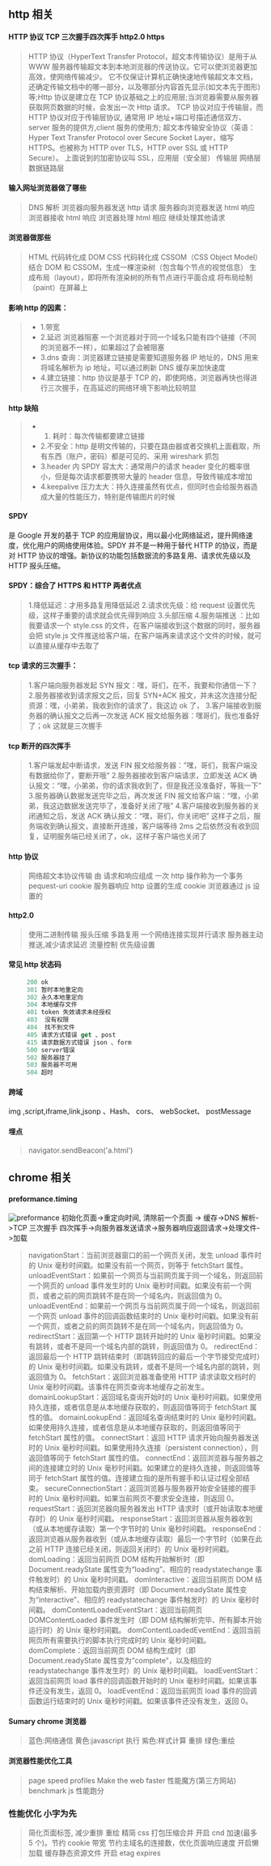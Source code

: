 ## http 相关

#### HTTP 协议 TCP 三次握手四次挥手 http2.0 https

> HTTP 协议（HyperText Transfer Protocol，超文本传输协议）是用于从 WWW 服务器传输超文本到本地浏览器的传送协议。它可以使浏览器更加高效，使网络传输减少。
> 它不仅保证计算机正确快速地传输超文本文档，还确定传输文档中的哪一部分，以及哪部分内容首先显示(如文本先于图形)等;Http 协议是建立在 TCP 协议基础之上的应用层;当浏览器需要从服务器获取网页数据的时候，会发出一次 Http 请求。
> TCP 协议对应于传输层，而 HTTP 协议对应于传输层协议, 通常用 IP 地址+端口号描述通信双方、server 服务的提供方,client 服务的使用方;
> 超文本传输安全协议（英语：Hyper Text Transfer Protocol over Secure Socket Layer，缩写 HTTPS。也被称为 HTTP over TLS，HTTP over SSL 或 HTTP Secure）。 上面说到的加密协议叫 SSL，应用层（安全层） 传输层 网络层 数据链路层

#### 输入网址浏览器做了哪些

> DNS 解析
> 浏览器向服务器发送 http 请求
> 服务器向浏览器发送 html 响应
> 浏览器接收 html 响应
> 浏览器处理 html 相应
> 继续处理其他请求

#### 浏览器做那些

> HTML 代码转化成 DOM
> CSS 代码转化成 CSSOM（CSS Object Model）
> 结合 DOM 和 CSSOM，生成一棵渲染树（包含每个节点的视觉信息）
> 生成布局（layout），即将所有渲染树的所有节点进行平面合成
> 将布局绘制（paint）在屏幕上

#### 影响 http 的因素：

> -   1.带宽
> -   2.延迟 浏览器阻塞 一个浏览器对于同一个域名只能有四个链接（不同的浏览器不一样），如果超过了会被阻塞
> -   3.dns 查询：浏览器建立链接是需要知道服务器 IP 地址的，DNS 用来将域名解析为 ip 地址，可以通过刷新 DNS 缓存来加快速度
> -   4.建立链接：http 协议是基于 TCP 的，即使网络，浏览器再快也得进行三次握手，在高延迟的网络环境下影响比较明显

#### http 缺陷

> -   1.  耗时：每次传输都要建立链接
> -   2.不安全：http 是明文传输的，只要在路由器或者交换机上面截取，所有东西（账户，密码）都是可见的、采用 wireshark 抓包
> -   3.header 内 SPDY 容太大：通常用户的请求 header 变化的概率很小，但是每次请求都要携带大量的 header 信息，导致传输成本增加
> -   4.keepalive 压力太大：持久连接虽然有优点，但同时也会给服务器造成大量的性能压力，特别是传输图片的时候

#### SPDY

是 Google 开发的基于 TCP 的应用层协议，用以最小化网络延迟，提升网络速度，优化用户的网络使用体验。SPDY 并不是一种用于替代 HTTP 的协议，而是对 HTTP 协议的增强。新协议的功能包括数据流的多路复用、请求优先级以及 HTTP 报头压缩。

#### SPDY：综合了 HTTPS 和 HTTP 两者优点

> 1.降低延迟：才用多路复用降低延迟 2.请求优先级：给 request 设置优先级，这样子重要的请求就会优先得到响应 3.头部压缩 4.服务端推送 ：比如我要请求一个 style.css 的文件，在客户端接收到这个数据的同时，服务器会把 style.js 文件推送给客户端，在客户端再来请求这个文件的时候，就可以直接从缓存中去取了

#### tcp 请求的三次握手：

> 1.客户端向服务器发起 SYN 报文：嘿，哥们，在不，我要和你通信一下？ 2.服务器接收到请求报文之后，回复 SYN+ACK 报文，并未这次连接分配资源：嘿，小弟弟，我收到你的请求了，我这边 ok 了， 3.客户端接收到服务器的确认报文之后再一次发送 ACK 报文给服务器：嘿哥们，我也准备好了；ok 这就是三次握手

#### tcp 断开的四次挥手

> 1.客户端发起中断请求，发送 FIN 报文给服务器：”嘿，哥们，我客户端没有数据给你了，要断开哦“ 2.服务器接收到客户端请求，立即发送 ACK 确认报文：“嘿，小弟弟，你的请求我收到了，但是我还没准备好，等我一下” 3.服务器确认数据发送完毕之后，再次发送 FIN 报文给客户端：“嘿，小弟弟，我这边数据发送完毕了，准备好关闭了哦” 4.客户端接收到服务器的关闭通知之后，发送 ACK 确认报文：“嘿，哥们，你关闭吧”
> 这样子之后，服务端收到确认报文，直接断开连接，客户端等待 2ms 之后依然没有收到回复，证明服务端已经关闭了，ok，这样子客户端也关闭了

#### http 协议

> 网络超文本协议传输
> 由 请求和响应组成
> 一次 http 操作称为一个事务
> pequest-uri
> cookie 服务器响应 http 设置的生成
> cookie 浏览器通过 js 设置的

#### http2.0

> 使用二进制传输
> 报头压缩
> 多路复用 一个网络连接实现并行请求
> 服务器主动推送,减少请求延迟
> 流量控制 优先级设置

#### 常见 http 状态码

```javascript
     200 ok
     301 暂时本地重定向
     302 永久本地重定向
     304 本地缓存文件
     401 token 失效请求未经授权
     403  没有权限
     404  找不到文件
     405 请求方式错误 get 、post
     415 请求数据方式错误 json 、form
     500 server错误
     502 服务器挂了
     503 服务器不可用
     504 超时
```

#### 跨域

img ,script,iframe,link,jsonp 、Hash、 cors、 webSocket、 postMessage

#### 埋点

> navigator.sendBeacon('a.html')

<!-- ## nginx 相关

#### 缓存

###### 强缓存

> 开启 expires
> expires 30d;
> add_header Cache-Control no-cache;
> Cache-Control

###### 协商缓存

> 开启 etag on
> last-modified

###### 压缩

> gizp:on
> gzip_types text/plain application/x-javascript text/css application/xml text/javascript application/x-httpd-php image/jpeg image/gif image/png;
> gzip_vary on;是否在 http header 中添加 Vary: Accept-Encoding，建议开启

###### nginx 负载均衡

> Weight 默认为 1,weight 越大，负载的权重就越大

###### nginx 反向代理

```javacript
    upstream web_mgrsys {
        server 127.0.0.1:8090 weight=10;
        server 127.0.0.1:3000 weight=3;
    }
    proxy_pass http://web_mgrsys;
```
 -->

## chrome 相关

#### preformance.timing

![preformance](img/timing-overview.png)
初始化页面->重定向时间, 清除前一个页面 -> 缓存->DNS 解析->TCP 三次握手 四次挥手->向服务器发送请求->服务器响应返回请求->处理文件->加载

> navigationStart：当前浏览器窗口的前一个网页关闭，发生 unload 事件时的 Unix 毫秒时间戳。如果没有前一个网页，则等于 fetchStart 属性。
> unloadEventStart：如果前一个网页与当前网页属于同一个域名，则返回前一个网页的 unload 事件发生时的 Unix 毫秒时间戳。如果没有前一个网页，或者之前的网页跳转不是在同一个域名内，则返回值为 0。
> unloadEventEnd：如果前一个网页与当前网页属于同一个域名，则返回前一个网页 unload 事件的回调函数结束时的 Unix 毫秒时间戳。如果没有前一个网页，或者之前的网页跳转不是在同一个域名内，则返回值为 0。
> redirectStart：返回第一个 HTTP 跳转开始时的 Unix 毫秒时间戳。如果没有跳转，或者不是同一个域名内部的跳转，则返回值为 0。
> redirectEnd：返回最后一个 HTTP 跳转结束时（即跳转回应的最后一个字节接受完成时）的 Unix 毫秒时间戳。如果没有跳转，或者不是同一个域名内部的跳转，则返回值为 0。
> fetchStart：返回浏览器准备使用 HTTP 请求读取文档时的 Unix 毫秒时间戳。该事件在网页查询本地缓存之前发生。
> domainLookupStart：返回域名查询开始时的 Unix 毫秒时间戳。如果使用持久连接，或者信息是从本地缓存获取的，则返回值等同于 fetchStart 属性的值。
> domainLookupEnd：返回域名查询结束时的 Unix 毫秒时间戳。如果使用持久连接，或者信息是从本地缓存获取的，则返回值等同于 fetchStart 属性的值。
> connectStart：返回 HTTP 请求开始向服务器发送时的 Unix 毫秒时间戳。如果使用持久连接（persistent connection），则返回值等同于 fetchStart 属性的值。
> connectEnd：返回浏览器与服务器之间的连接建立时的 Unix 毫秒时间戳。如果建立的是持久连接，则返回值等同于 fetchStart 属性的值。连接建立指的是所有握手和认证过程全部结束。
> secureConnectionStart：返回浏览器与服务器开始安全链接的握手时的 Unix 毫秒时间戳。如果当前网页不要求安全连接，则返回 0。
> requestStart：返回浏览器向服务器发出 HTTP 请求时（或开始读取本地缓存时）的 Unix 毫秒时间戳。
> responseStart：返回浏览器从服务器收到（或从本地缓存读取）第一个字节时的 Unix 毫秒时间戳。
> responseEnd：返回浏览器从服务器收到（或从本地缓存读取）最后一个字节时（如果在此之前 HTTP 连接已经关闭，则返回关闭时）的 Unix 毫秒时间戳。
> domLoading：返回当前网页 DOM 结构开始解析时（即 Document.readyState 属性变为“loading”、相应的 readystatechange 事件触发时）的 Unix 毫秒时间戳。
> domInteractive：返回当前网页 DOM 结构结束解析、开始加载内嵌资源时（即 Document.readyState 属性变为“interactive”、相应的 readystatechange 事件触发时）的 Unix 毫秒时间戳。
> domContentLoadedEventStart：返回当前网页 DOMContentLoaded 事件发生时（即 DOM 结构解析完毕、所有脚本开始运行时）的 Unix 毫秒时间戳。
> domContentLoadedEventEnd：返回当前网页所有需要执行的脚本执行完成时的 Unix 毫秒时间戳。
> domComplete：返回当前网页 DOM 结构生成时（即 Document.readyState 属性变为“complete”，以及相应的 readystatechange 事件发生时）的 Unix 毫秒时间戳。
> loadEventStart：返回当前网页 load 事件的回调函数开始时的 Unix 毫秒时间戳。如果该事件还没有发生，返回 0。
> loadEventEnd：返回当前网页 load 事件的回调函数运行结束时的 Unix 毫秒时间戳。如果该事件还没有发生，返回 0。

#### Sumary chrome 浏览器

> 蓝色:网络通信
> 黄色:javascript 执行
> 紫色:样式计算 重排
> 绿色:重绘

#### 浏览器性能优化工具

> page speed
> profiles
> Make the web faster
> 性能魔方(第三方网站)
> benchmark js 性能跑分

### 性能优化 小字为先

> 简化页面标签, 减少重排 重绘
> 精简 css
> 打包压缩合并
> 开启 cnd 加速(最多 5 个)。节约 cookie 带宽 节约主域名的连接数，优化页面响应速度
> 开启懒加载
> 缓存静态资源文件
> 开启 etag expires
